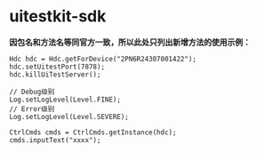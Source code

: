 # uitestkit-sdk
  
**因包名和方法名等同官方一致，所以此处只列出新增方法的使用示例：**

```
Hdc hdc = Hdc.getForDevice("2PN6R24307001422");  
hdc.setUitestPort(7878);
hdc.killUiTestServer();

// Debug级别
Log.setLogLevel(Level.FINE);
// Error级别
Log.setLogLevel(Level.SEVERE);

CtrlCmds cmds = CtrlCmds.getInstance(hdc);
cmds.inputText("xxxx");
```
